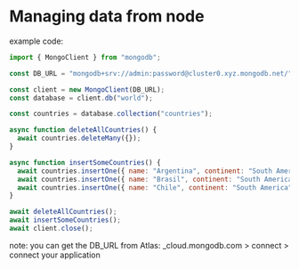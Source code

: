 # Managing data from node

example code:

```js
import { MongoClient } from "mongodb";

const DB_URL = "mongodb+srv://admin:password@cluster0.xyz.mongodb.net/";

const client = new MongoClient(DB_URL);
const database = client.db("world");

const countries = database.collection("countries");

async function deleteAllCountries() {
  await countries.deleteMany({});
}

async function insertSomeCountries() {
  await countries.insertOne({ name: "Argentina", continent: "South America" });
  await countries.insertOne({ name: "Brasil", continent: "South America" });
  await countries.insertOne({ name: "Chile", continent: "South America" });
}

await deleteAllCountries();
await insertSomeCountries();
await client.close();
```

note: you can get the DB_URL from Atlas: _cloud.mongodb.com > connect > connect your application
